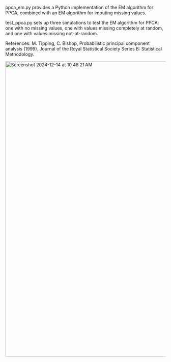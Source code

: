 ppca_em.py provides a Python implementation of the EM algorithm for PPCA, combined with an EM algorithm for imputing missing values.

test_ppca.py sets up three simulations to test the EM algorithm for PPCA: one with no missing values, one with values missing completely at random, and one with values missing not-at-random. 

References:
M. Tipping, C. Bishop, Probabilistic principal component analysis (1999). Journal of the Royal Statistical Society Series B: Statistical Methodology.

<img width="927" alt="Screenshot 2024-12-14 at 10 46 21 AM" src="https://github.com/user-attachments/assets/b6cfe958-bee4-4039-867c-d08eb664dda3" />

